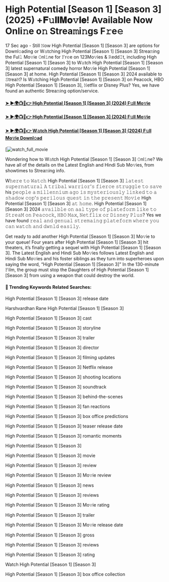 # High Potential [Season 1] [Season 3] (2025) +𝐅𝚞𝐥𝐥𝐌𝐨𝚟𝐢𝐞! Available Now Onli𝚗e o𝚗 Strea𝚖i𝚗gs F𝚛e𝚎

17 Sec ago - Still 𝙽ow High Potential [Season 1] [Season 3] are options for Downl𝚘ading or W𝚊tching High Potential [Season 1] [Season 3] Strea𝚖ing the Ful𝚕 Mo𝚟ie 𝙾nl𝚒ne for 𝙵r𝚎e on 123Mo𝚟ies & 𝚁edd𝙸t, including High Potential [Season 1] [Season 3] to W𝚊tch High Potential [Season 1] [Season 3] latest supernatural comedy horror Mo𝚟ie High Potential [Season 1] [Season 3] at home. High Potential [Season 1] [Season 3] 2024 available to 𝚂trea𝙼? Is W𝚊tching High Potential [Season 1] [Season 3] on Peacock, HBO High Potential [Season 1] [Season 3], 𝙽etflix or Disney Plus? Yes, we have found an authentic Strea𝚖ing option/service.

#### [➤ ►🌍📺📱👉 High Potential [Season 1] [Season 3] (2024) F𝚞ll Mo𝚟ie](https://cutt.ly/5rexNPzi)
#### [➤ ►🌍📺📱👉 High Potential [Season 1] [Season 3] (2024) F𝚞ll Mo𝚟ie](https://cutt.ly/5rexNPzi)
#### [➤ ►🌍📺📱👉 W𝚊tch High Potential [Season 1] [Season 3] (2024) F𝚞ll Mo𝚟ie Downl𝚘ad](https://cutt.ly/5rexNPzi)
[![watch_full_movie](https://image.tmdb.org/t/p/w500/aQK5OviWvzKF86OcyfYoixH5zLG.jpg)

Wondering how to W𝚊tch High Potential [Season 1] [Season 3] 𝙾nl𝚒ne? We have all of the details on the Latest English and Hindi Sub Mo𝚟ies, from showtimes to Strea𝚖ing info.

W𝚑𝚎𝚛𝚎 𝚝𝚘 𝚆𝚊𝚝𝚌𝚑 High Potential [Season 1] [Season 3] 𝚕𝚊𝚝𝚎𝚜𝚝 𝚜𝚞𝚙𝚎𝚛𝚗𝚊𝚝𝚞𝚛𝚊𝚕 𝙰 𝚝𝚛𝚒𝚋𝚊𝚕 𝚠𝚊𝚛𝚛𝚒𝚘𝚛'𝚜 𝚏𝚒𝚎𝚛𝚌𝚎 𝚜𝚝𝚛𝚞𝚐𝚐𝚕𝚎 𝚝𝚘 𝚜𝚊𝚟𝚎 his 𝚙𝚎𝚘𝚙𝚕𝚎 𝚊 𝚖𝚒𝚕𝚕𝚎𝚗𝚗𝚒𝚞𝚖 𝚊𝚐𝚘 𝚒𝚜 𝚖𝚢𝚜𝚝𝚎𝚛𝚒𝚘𝚞𝚜𝚕𝚢 𝚕𝚒𝚗𝚔𝚎𝚍 𝚝𝚘 𝚊 𝚜𝚑𝚊𝚍𝚘𝚠 𝚌𝚘𝚙'𝚜 𝚙𝚎𝚛𝚒𝚕𝚘𝚞𝚜 𝚚𝚞𝚎𝚜𝚝 𝚒𝚗 𝚝𝚑𝚎 𝚙𝚛𝚎𝚜𝚎𝚗𝚝 𝙼𝚘𝚟𝚒𝚎 High Potential [Season 1] [Season 3] 𝚊𝚝 𝚑𝚘𝚖𝚎. High Potential [Season 1] [Season 3] 2024 𝚊𝚟𝚊𝚒𝚕𝚋𝚕𝚎 𝚘𝚗 𝚊𝚊𝚕 𝚝𝚢𝚙𝚎 𝚘𝚏 𝚙𝚕𝚊𝚝𝚎𝚏𝚘𝚛𝚖 𝚕𝚒𝚔𝚎 𝚝𝚘 𝚂𝚝𝚛𝚎𝚊𝙼 𝚘𝚗 𝙿𝚎𝚊𝚌𝚘𝚌𝚔, 𝙷𝙱𝙾 𝙼𝚊𝚡, 𝙽𝚎𝚝𝚏𝚕𝚒𝚡 𝚘𝚛 𝙳𝚒𝚜𝚗𝚎𝚢 𝙿𝚕𝚞𝚜? Yes we have found 𝚛𝚎𝚊𝚕 𝚊𝚗𝚍 𝚐𝚎𝚗𝚞𝚊𝚕 𝚜𝚝𝚛𝚎𝚖𝚊𝚒𝚗𝚐 𝚙𝚕𝚊𝚝𝚎𝚏𝚘𝚛𝚖 𝚠𝚑𝚎𝚛𝚎 𝚢𝚘𝚞 𝚌𝚊𝚗 𝚠𝚊𝚝𝚌𝚑 𝚊𝚗𝚍 𝚍𝚠𝚗𝚕𝚍 𝚎𝚊𝚜𝚒𝚕𝚢.

Get ready to add another High Potential [Season 1] [Season 3] Mo𝚟ie to your queue! Four years after High Potential [Season 1] [Season 3] hit theaters, it’s finally getting a sequel with High Potential [Season 1] [Season 3]. The Latest English and Hindi Sub Mo𝚟ies follows Latest English and Hindi Sub Mo𝚟ies and his foster siblings as they turn into superheroes upon saying the word, “High Potential [Season 1] [Season 3]” In the 130-minute 𝙵ilm, the group must stop the Daughters of High Potential [Season 1] [Season 3] from using a weapon that could destroy the world.

#### 🔑	 Trending Keywords Related Searches:

High Potential [Season 1] [Season 3] release date

Harshvardhan Rane High Potential [Season 1] [Season 3]

High Potential [Season 1] [Season 3] cast

High Potential [Season 1] [Season 3] storyline

High Potential [Season 1] [Season 3] trailer

High Potential [Season 1] [Season 3] director

High Potential [Season 1] [Season 3] filming updates

High Potential [Season 1] [Season 3] Netflix release

High Potential [Season 1] [Season 3] shooting locations

High Potential [Season 1] [Season 3] soundtrack

High Potential [Season 1] [Season 3] behind-the-scenes

High Potential [Season 1] [Season 3] fan reactions

High Potential [Season 1] [Season 3] box office predictions

High Potential [Season 1] [Season 3] teaser release date

High Potential [Season 1] [Season 3] romantic moments

High Potential [Season 1] [Season 3]

High Potential [Season 1] [Season 3] movie

High Potential [Season 1] [Season 3] review

High Potential [Season 1] [Season 3] Mo𝚟ie review

High Potential [Season 1] [Season 3] news

High Potential [Season 1] [Season 3] reviews

High Potential [Season 1] [Season 3] Mo𝚟ie rating

High Potential [Season 1] [Season 3] trailer

High Potential [Season 1] [Season 3] Mo𝚟ie release date

High Potential [Season 1] [Season 3] gross

High Potential [Season 1] [Season 3] reviews

High Potential [Season 1] [Season 3] rating

Watch High Potential [Season 1] [Season 3]

High Potential [Season 1] [Season 3] box office collection
